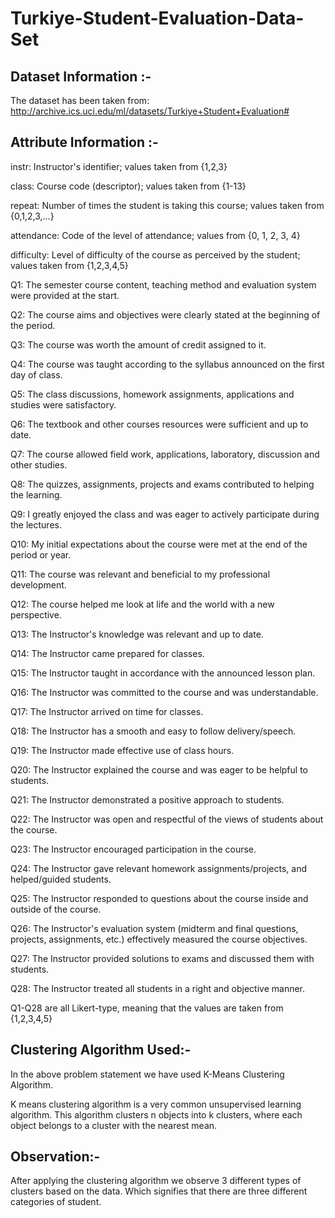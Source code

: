 # Turkiye-Student-Evaluation-Data-Set

## Dataset Information :-
The dataset has been taken from: http://archive.ics.uci.edu/ml/datasets/Turkiye+Student+Evaluation#

## Attribute Information :-
instr: Instructor's identifier; values taken from {1,2,3}

class: Course code (descriptor); values taken from {1-13}

repeat: Number of times the student is taking this course; values taken from {0,1,2,3,...}

attendance: Code of the level of attendance; values from {0, 1, 2, 3, 4}

difficulty: Level of difficulty of the course as perceived by the student; values taken from {1,2,3,4,5}

Q1: The semester course content, teaching method and evaluation system were provided at the start.

Q2: The course aims and objectives were clearly stated at the beginning of the period.

Q3: The course was worth the amount of credit assigned to it.

Q4: The course was taught according to the syllabus announced on the first day of class.

Q5: The class discussions, homework assignments, applications and studies were satisfactory.

Q6: The textbook and other courses resources were sufficient and up to date.

Q7: The course allowed field work, applications, laboratory, discussion and other studies.

Q8: The quizzes, assignments, projects and exams contributed to helping the learning.

Q9: I greatly enjoyed the class and was eager to actively participate during the lectures.

Q10: My initial expectations about the course were met at the end of the period or year.

Q11: The course was relevant and beneficial to my professional development.

Q12: The course helped me look at life and the world with a new perspective.

Q13: The Instructor's knowledge was relevant and up to date.

Q14: The Instructor came prepared for classes.

Q15: The Instructor taught in accordance with the announced lesson plan.

Q16: The Instructor was committed to the course and was understandable.

Q17: The Instructor arrived on time for classes.

Q18: The Instructor has a smooth and easy to follow delivery/speech.

Q19: The Instructor made effective use of class hours.

Q20: The Instructor explained the course and was eager to be helpful to students.

Q21: The Instructor demonstrated a positive approach to students.

Q22: The Instructor was open and respectful of the views of students about the course.

Q23: The Instructor encouraged participation in the course.

Q24: The Instructor gave relevant homework assignments/projects, and helped/guided students.

Q25: The Instructor responded to questions about the course inside and outside of the course.

Q26: The Instructor's evaluation system (midterm and final questions, projects, assignments, etc.) effectively measured the course objectives.

Q27: The Instructor provided solutions to exams and discussed them with students.

Q28: The Instructor treated all students in a right and objective manner.

Q1-Q28 are all Likert-type, meaning that the values are taken from {1,2,3,4,5}

## Clustering Algorithm Used:-
In the above problem statement we have used K-Means Clustering Algorithm.

K means clustering algorithm is a very common unsupervised learning algorithm. This algorithm clusters n objects into k clusters, where each object belongs to a cluster with the nearest mean.

## Observation:-
After applying the clustering algorithm we observe 3 different types of clusters based on the data. Which signifies that there are three different categories of student.
